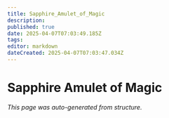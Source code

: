 ```yaml
---
title: Sapphire_Amulet_of_Magic
description: 
published: true
date: 2025-04-07T07:03:49.185Z
tags: 
editor: markdown
dateCreated: 2025-04-07T07:03:47.034Z
---
```


# Sapphire Amulet of Magic

*This page was auto-generated from structure.*